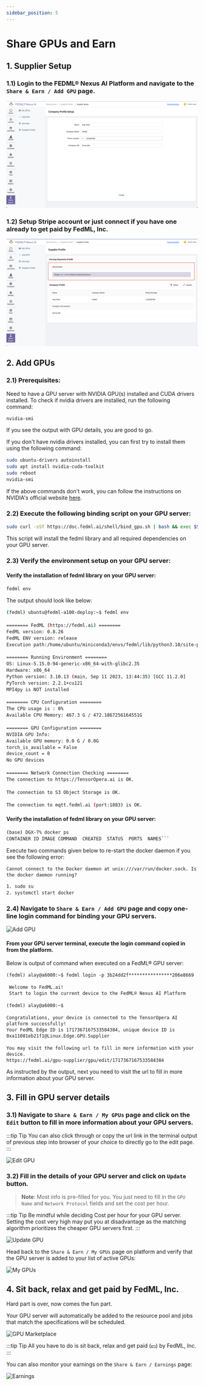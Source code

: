 ```yaml
---
sidebar_position: 5
---
```


# Share GPUs and Earn

## 1. Supplier Setup 

### 1.1) Login to the FEDML® Nexus AI Platform and navigate to the `Share & Earn / Add GPU` page.

![Supplier Setup](static/image/supplier_setup.png)

### 1.2) Setup Stripe account or just connect if you have one already to get paid by FedML, Inc.

![Stripe Setup](static/image/stripe_setup.png)


## 2. Add GPUs

### 2.1) Prerequisites:
Need to have a GPU server with NVIDIA GPU(s) installed and CUDA drivers installed.
To check if nvidia drivers are installed, run the following command:

```bash
nvidia-smi
```

If you see the output with GPU details, you are good to go.

If you don't have nvidia drivers installed, you can first try to install them using the following command:

```bash
sudo ubuntu-drivers autoinstall
sudo apt install nvidia-cuda-toolkit
sudo reboot
nvidia-smi
```

If the above commands don't work, you can follow the instructions on NVIDIA's official website
[here](https://docs.nvidia.com/cuda/cuda-installation-guide-linux/index.html).

### 2.2) Execute the following binding script on your GPU server:

```bash
sudo curl -sSf https://doc.fedml.ai/shell/bind_gpu.sh | bash && exec $SHELL && sudo curl -sSf https://doc.fedml.ai/shell/verify_installation.sh | bash
```

This script will install the fedml library and all required dependencies on your GPU server.

### 2.3) Verify the environment setup on your GPU server:

#### Verify the installation of fedml library on your GPU server:

```bash
fedml env
```

The output should look like below:

```bash
(fedml) ubuntu@fedml-a100-deploy:~$ fedml env

======== FedML (https://fedml.ai) ========
FedML version: 0.8.26
FedML ENV version: release
Execution path:/home/ubuntu/miniconda3/envs/fedml/lib/python3.10/site-packages/fedml/__init__.py

======== Running Environment ========
OS: Linux-5.15.0-94-generic-x86_64-with-glibc2.35
Hardware: x86_64
Python version: 3.10.13 (main, Sep 11 2023, 13:44:35) [GCC 11.2.0]
PyTorch version: 2.2.1+cu121
MPI4py is NOT installed

======== CPU Configuration ========
The CPU usage is : 0%
Available CPU Memory: 467.3 G / 472.1867256164551G

======== GPU Configuration ========
NVIDIA GPU Info:
Available GPU memory: 0.0 G / 0.0G
torch_is_available = False
device_count = 0
No GPU devices

======== Network Connection Checking ========
The connection to https://TensorOpera.ai is OK.

The connection to S3 Object Storage is OK.

The connection to mqtt.fedml.ai (port:1883) is OK.
```

#### Verify the installation of fedml library on your GPU server:
```bash
(base) DGX-7% docker ps
CONTAINER ID IMAGE COMMAND  CREATED  STATUS  PORTS  NAMES```
```

Execute two commands given below to re-start the docker daemon if you see the following error:
```
Cannot connect to the Docker daemon at unix:///var/run/docker.sock. Is the docker daemon running?
```

```bash
1. sudo su
2. systemctl start docker
````


### 2.4) Navigate to `Share & Earn / Add GPU` page and copy one-line login command for binding your GPU servers.

![Add GPU](static/image/add_gpu.png)

#### From your GPU server terminal, execute the login command copied in from the platform.

Below is output of command when executed on a FedML® GPU server:

```
(fedml) alay@a6000:~$ fedml login -p 3b24dd2f****************206e8669

 Welcome to FedML.ai!
 Start to login the current device to the FedML® Nexus AI Platform

(fedml) alay@a6000:~$

Congratulations, your device is connected to the TensorOpera AI platform successfully!
Your FedML Edge ID is 1717367167533584384, unique device ID is 0xa11081eb21f1@Linux.Edge.GPU.Supplier

You may visit the following url to fill in more information with your device.
https://fedml.ai/gpu-supplier/gpu/edit/1717367167533584384
```

As instructed by the output, next you need to visit the url to fill in more information about your GPU server.


## 3. Fill in GPU server details


### 3.1) Navigate to `Share & Earn / My GPUs` page and click on the `Edit` button to fill in more information about your GPU servers.


:::tip Tip
You can also click through or copy the url link in the terminal output of previous step into browser of your choice to directly go to the edit page.
:::


![Edit GPU](static/image/edit_gpu.png)

### 3.2) Fill in the details of your GPU server and click on `Update` button.

> **Note**: Most info is pre-filled for you. You just need to fill in the `GPU Name` and `Network Protocol` fields and set the cost per hour.

:::tip Tip
Be mindful while deciding Cost per hour for your GPU server. Setting the cost very high may put you at disadvantage as the matching algorithm prioritizes the cheaper GPU servers first.
:::

![Update GPU](static/image/update_gpu.png)

Head back to the `Share & Earn / My GPUs` page on platform and verify that the GPU server is added to your list of active GPUs:

![My GPUs](static/image/my_gpus.png)


## 4. Sit back, relax and get paid by FedML, Inc.

Hard part is over, now comes the fun part.

Your GPU server will automatically be added to the resource pool and jobs that match the specifications will be scheduled.

![GPU Marketplace](static/image/gpu_marketplace.png)

:::tip Tip
All you have to do is sit back, relax and get paid (💵) by FedML, Inc.
:::

You can also monitor your earnings on the `Share & Earn / Earnings` page:

![Earnings](static/image/earnings.png)












